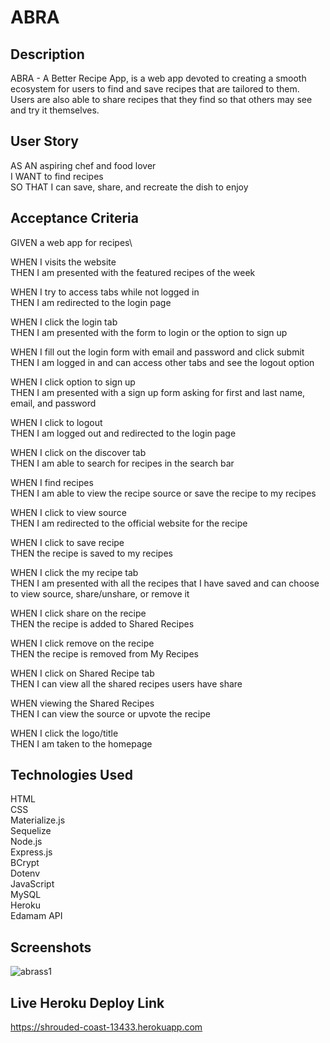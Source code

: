 # ABRA

## Description

ABRA - A Better Recipe App, is a web app devoted to creating a smooth ecosystem for users to find and save recipes that are tailored to them. Users are also able to share recipes that they find so that others may see and try it themselves.

## User Story

AS AN aspiring chef and food lover\
I WANT to find recipes\
SO THAT I can save, share, and recreate the dish to enjoy

## Acceptance Criteria

GIVEN a web app for recipes\

WHEN I visits the website\
THEN I am presented with the featured recipes of the week

WHEN I try to access tabs while not logged in\
THEN I am redirected to the login page

WHEN I click the login tab\
THEN I am presented with the form to login or the option to sign up

WHEN I fill out the login form with email and password and click submit\
THEN I am logged in and can access other tabs and see the logout option

WHEN I click option to sign up\
THEN I am presented with a sign up form asking for first and last name, email, and password

WHEN I click to logout\
THEN I am logged out and redirected to the login page

WHEN I click on the discover tab\
THEN I am able to search for recipes in the search bar

WHEN I find recipes\
THEN I am able to view the recipe source or save the recipe to my recipes

WHEN I click to view source\
THEN I am redirected to the official website for the recipe

WHEN I click to save recipe\
THEN the recipe is saved to my recipes

WHEN I click the my recipe tab\
THEN I am presented with all the recipes that I have saved and can choose to view source, share/unshare, or remove it

WHEN I click share on the recipe\
THEN the recipe is added to Shared Recipes

WHEN I click remove on the recipe\
THEN the recipe is removed from My Recipes

WHEN I click on Shared Recipe tab\
THEN I can view all the shared recipes users have share

WHEN viewing the Shared Recipes\
THEN I can view the source or upvote the recipe

WHEN I click the logo/title\
THEN I am taken to the homepage

## Technologies Used

HTML\
CSS\
Materialize.js\
Sequelize\
Node.js\
Express.js\
BCrypt\
Dotenv\
JavaScript\
MySQL\
Heroku\
Edamam API

## Screenshots

![abrass1](https://user-images.githubusercontent.com/111789697/207986474-ce1ac7f3-248b-42f3-b7da-0aad26ee5b98.png)

## Live Heroku Deploy Link

https://shrouded-coast-13433.herokuapp.com
